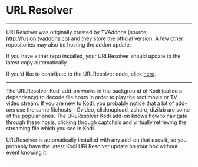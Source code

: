 # URL Resolver
***

URLResolver was originally created by TVAddons (source: http://fusion.tvaddons.co) and they store the official version. A few other repositories may also be hosting the addon update.

If you have either repo installed, your URLResolver should update to the latest copy automatically.

If you’d like to contribute to the URLResolver code, click [here](https://github.com/tvaddonsco/script.module.urlresolver).
***
The URLResolver Kodi add-on works in the background of Kodi (called a dependency) to decode file hosts in order to play the root movie or TV video stream. If you are new to Kodi, you probably notice that a lot of add-ons use the same filehosts – Gvideo, clicknupload, zshare, dizilab are some of the popular ones. The URLResolver Kodi add-on knows how to navigate through these hosts, clicking through captcha’s and virtually retrieving the streaming file which you see in Kodi.

URLResolver is automatically installed with any add-on that uses it, so you probably have the latest Kodi URLResolver update on your box without event knowing it.

***
